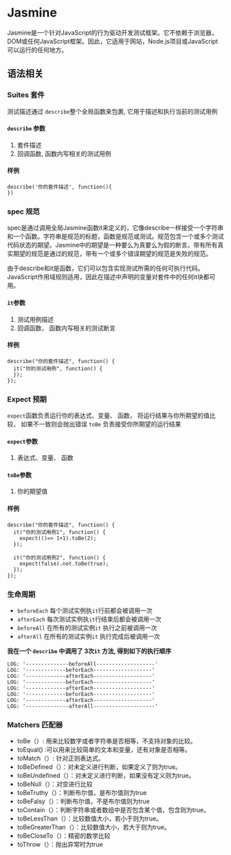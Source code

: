 # Jasmine
Jasmine是一个针对JavaScript的行为驱动开发测试框架。它不依赖于浏览器，DOM或任何JavaScript框架。因此，它适用于网站，Node.js项目或JavaScript可以运行的任何地方。

## 语法相关

### Suites 套件
测试描述通过 `describe`整个全局函数来包裹, 它用于描述和执行当前的测试用例

#### `describe` 参数
1. 套件描述
2. 回调函数, 函数内写相关的测试用例


#### 样例
```
describe('你的套件描述', function(){  
})
```

### spec 规范
spec是通过调用全局Jasmine函数it来定义的，它像describe一样接受一个字符串和一个函数。字符串是规范的标题，函数是规范或测试。规范包含一个或多个测试代码状态的期望。Jasmine中的期望是一种要么为真要么为假的断言。带有所有真实期望的规范是通过的规范，带有一个或多个错误期望的规范是失败的规范。

由于describe和it是函数，它们可以包含实现测试所需的任何可执行代码。JavaScript作用域规则适用，因此在描述中声明的变量对套件中的任何it块都可用。

#### `it`参数
1. 测试用例描述
2. 回调函数， 函数内写相关的测试断言
   
#### 样例
```
describe("你的套件描述", function() {
  it("你的测试用例", function() {
  });
});
```

### Expect 预期
`expect`函数负责运行你的表达式、变量、 函数， 将运行结果与你所期望的值比较， 如果不一致则会抛出错误
`toBe` 负责接受你所期望的运行结果

#### `expect`参数
1. 表达式、变量、 函数

#### `toBe`参数
1. 你的期望值

#### 样例
```
describe("你的套件描述", function() {
  it("你的测试用例1", function() {
    expect(()=> 1+1).toBe(2);
  });

  it("你的测试用例2", function() {
    expect(false).not.toBe(true);
  });
});
```

### 生命周期
* `beforeEach` 每个测试实例执`it`行前都会被调用一次
* `afterEach`  每次测试实例执`it`行结束后都会被调用一次
* `beforeAll`  在所有的测试实例`it` 执行之前被调用一次
* `afterAll`   在所有的测试实例`it` 执行完成后被调用一次


**我在一个 `describe` 中调用了 3次`it` 方法, 得到如下的执行顺序**

```
LOG: '--------------beforeAll-------------------'
LOG: '-------------beforEach-------------------'
LOG: '-------------afterEach-------------------'
LOG: '-------------beforEach-------------------'
LOG: '-------------afterEach-------------------'
LOG: '-------------beforEach-------------------'
LOG: '-------------afterEach-------------------'
LOG: '--------------afterAll--------------------'
```


### Matchers 匹配器
* toBe（）: 用来比较数字或者字符串是否相等，不支持对象的比较。
* toEqual() :可以用来比较简单的文本和变量，还有对象是否相等。
* toMatch（）: 针对正则表达式。
* toBeDefined（）：对未定义进行判断，如果定义了则为true。
* toBeUndefined（）：对未定义进行判断，如果没有定义则为true。
* toBeNull（）：对空进行比较
* toBeTruthy（）：判断布尔值，是布尔值则为true
* toBeFalsy（）：判断布尔值，不是布尔值则为true
* toContain（）：判断字符串或者数组中是否包含某个值，包含则为true。
* toBeLessThan（）：比较数值大小，若小于则为true。
* toBeGreaterThan（）：比较数值大小，若大于则为true。
* toBeCloseTo（）：精密的数学比较
* toThrow（）：抛出异常时为true



